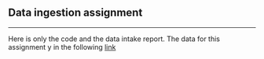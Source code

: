## Data ingestion assignment
----------------------------

Here is only the code and the data intake report. The data for this assignment y in the following [link](https://github.com/dilwong/FlightPrices)
